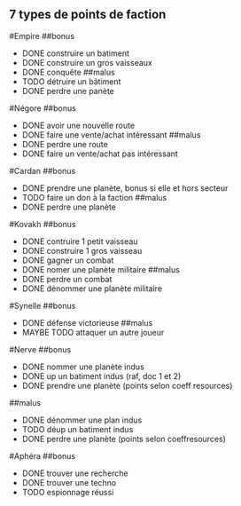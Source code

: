 7 types de points de faction
---------------------

#Empire
##bonus
- DONE construire un batiment
- DONE construire un gros vaisseaux
- DONE conquête
##malus
- TODO détruire un bâtiment
- DONE perdre une panète

#Négore
##bonus
- DONE avoir une nouvelle route
- DONE faire une vente/achat intéressant
##malus
- DONE perdre une route
- DONE faire un vente/achat pas intéressant

#Cardan
##bonus
- DONE prendre une planète, bonus si elle et hors secteur
- TODO faire un don à la faction
##malus
- DONE perdre une planète

#Kovakh
##bonus
- DONE contruire 1 petit vaisseau
- DONE construire 1 gros vaisseau
- DONE gagner un combat
- DONE nomer une planète militaire
##malus
- DONE perdre un combat
- DONE dénommer une planète militaire

#Synelle
##bonus
- DONE défense victorieuse
##malus
- MAYBE TODO attaquer un autre joueur

#Nerve
##bonus
- DONE nommer une planète indus
- DONE up un batiment indus (raf, doc 1 et 2)
- DONE prendre une planète (points selon coeff resources)

##malus
- DONE dénommer une plan indus
- TODO déup un batiment indus
- DONE perdre une planète (points selon coeffresources)

#Aphéra
##bonus
- DONE trouver une recherche
- DONE trouver une techno
- TODO espionnage réussi